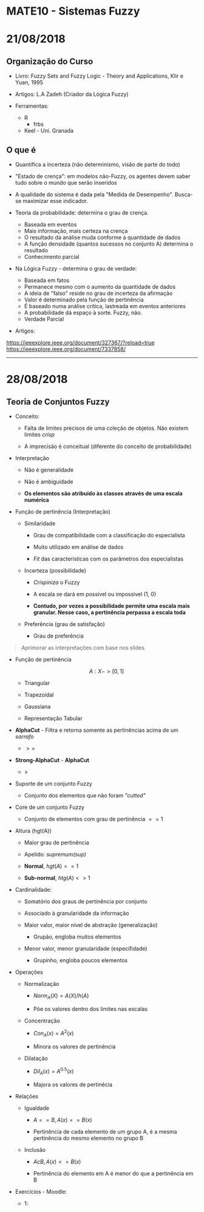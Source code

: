 # MATE10 - Sistemas Fuzzy

# 21/08/2018

## Organização do Curso

* Livro: Fuzzy Sets and Fuzzy Logic - Theory and Applications, Klir e Yuan, 1995

* Artigos: L.A Zadeh (Criador da Lógica Fuzzy)

* Ferramentas:
    * R
        * frbs
    * Keel - Uni. Granada

## O que é

* Quantifica a incerteza (não determinismo, visão de parte do todo)

* "Estado de crença": em modelos não-Fuzzy, os agentes devem saber tudo 
sobre o mundo que serão inseridos

* A qualidade do sistema é dada pela "Medida de Desempenho". 
Busca-se maximizar esse indicador.

* Teoria da probabilidade: determina o grau de crença. 
    * Baseada em eventos
    * Mais informação, mais certeza na crença
    * O resultado da análise muda conforme a quantidade de dados
    * A função densidade (quantos sucessos no conjunto A) determina o resultado
    * Conhecimento parcial

* Na Lógica Fuzzy - determina o grau de verdade:
    * Baseada em fatos
    * Permanece mesmo com o aumento da quantidade de dados
    * A ideia de "falso" reside no grau de incerteza da afirmação
    * Valor é determinado pela função de pertinência
    * É baseado numa análise crítica, lastreada em eventos anteriores
    * A probabilidade dá espaço à sorte. Fuzzy, não.
    * Verdade Parcial

* Artigos:

https://ieeexplore.ieee.org/document/327367/?reload=true
https://ieeexplore.ieee.org/document/7337858/

---

# 28/08/2018

## Teoria de Conjuntos Fuzzy

* Conceito:

    * Falta de limites precisos de uma coleção de objetos.
      Não existem limites *crisp*

    * A imprecisão é conceitual (diferente do conceito de probabilidade)

* Interpretação

    * Não é generalidade

    * Não é ambiguidade

    * **Os elementos são atribuído às classes através de uma escala numérica**

* Função de pertinência (Interpretação)

    * Similaridade

        * Grau de compatibilidade com a classificação do especialista

        * Muito utilizado em análise de dados

        * *Fit* das características com os parâmetros dos especialistas

    * Incerteza (possibilidade)

        * *Crispiniza* o Fuzzy

        * A escala se dará em possível ou impossível (1, 0)

        * **Contudo, por vezes a possibilidade permite uma escala mais granular. Nesse caso, a pertinência perpassa a escala toda**

    * Preferência (grau de satisfação)

        * Grau de preferência


> Aprimorar as interpretações com base nos slides

* Função de pertinência

    $$A: X -> [0, 1]$$

    * Triangular

    * Trapezoidal

    * Gaussiana

    * Representação Tabular

* **AlphaCut** - Filtra e retorna somente as pertinências acima de um *sarrafo*

    * $>=$

* **Strong-AlphaCut** - **AlphaCut**

    * $>$

* Suporte de um conjunto Fuzzy
    
    * Conjunto dos elementos que não foram *"cutted"*


* Core de um conjunto Fuzzy

    * Conjunto de elementos com grau de pertinência $== 1$

* Altura (hgt(A))

    * Maior grau de pertinência

    * Apelido: *supremum(sup)*

    * **Normal**, $hgt(A) == 1$

    * **Sub-normal**, $htg(A) <> 1$

* Cardinalidade:

    * Somatório dos graus de pertinência por conjunto

    * Associado à granularidade da informação

    * Maior valor, maior nível de abstração (generalização)

        * Grupão, engloba muitos elementos

    * Menor valor, menor granularidade (especifidade)

        * Grupinho, engloba poucos elementos

* Operações

    * Normalização

        * $Norm_A(X) = A(X) / h(A)$

        * Põe os valores dentro dos limites nas escalas

    * Concentração

        * $Con_A(x) = A^2(x)$

        * Minora os valores de pertinência

    * Dilatação

        * $Dil_A(x) = A^0.5(x)$

        * Majora os valores de pertinêcia

* Relações

    * Igualdade

        * $A == B, A(x) == B(x)$

        * Pertinência de cada elemento de um grupo A, é a mesma pertinência do mesmo elemento no grupo B

    * Inclusão

        * $A c B, A(x) <= B(x)$

        * Pertinência do elemento em A é menor do que a pertinência em B

* Exercícios - Moodle:

    * 1:

    ```python
    
    ```